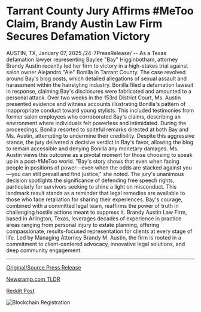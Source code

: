 # Tarrant County Jury Affirms #MeToo Claim, Brandy Austin Law Firm Secures Defamation Victory

AUSTIN, TX, January 07, 2025 /24-7PressRelease/ -- As a Texas defamation lawyer representing Baylee "Bay" Higginbotham, attorney Brandy Austin recently led her firm to victory in a high-stakes trial against salon owner Alejandro "Ale" Bonilla in Tarrant County. The case revolved around Bay's blog posts, which detailed allegations of sexual assault and harassment within the hairstyling industry. Bonilla filed a defamation lawsuit in response, claiming Bay's disclosures were fabricated and amounted to a personal attack.  Over two weeks in the 153rd District Court, Ms. Austin presented evidence and witness accounts illustrating Bonilla's pattern of inappropriate conduct toward young stylists. This included testimonies from former salon employees who corroborated Bay's claims, describing an environment where individuals felt powerless and intimidated. During the proceedings, Bonilla resorted to spiteful remarks directed at both Bay and Ms. Austin, attempting to undermine their credibility. Despite this aggressive stance, the jury delivered a decisive verdict in Bay's favor, allowing the blog to remain accessible and denying Bonilla any monetary damages.  Ms. Austin views this outcome as a pivotal moment for those choosing to speak up in a post-#MeToo world. "Bay's story shows that even when facing people in positions of power—even when the odds are stacked against you—you can still prevail and find justice," she noted. The jury's unanimous decision spotlights the significance of defending free speech rights, particularly for survivors seeking to shine a light on misconduct.  This landmark result stands as a reminder that legal remedies are available to those who face retaliation for sharing their experiences. Bay's courage, combined with a committed legal team, reaffirms the power of truth in challenging hostile actions meant to suppress it.  Brandy Austin Law Firm, based in Arlington, Texas, leverages decades of experience in practice areas ranging from personal injury to estate planning, offering compassionate, results-focused representation for clients at every stage of life. Led by Managing Attorney Brandy M. Austin, the firm is rooted in a commitment to client-centered advocacy, innovative legal solutions, and deep community engagement. 

---

[Original/Source Press Release](https://www.24-7pressrelease.com/press-release/517430/tarrant-county-jury-affirms-metoo-claim-brandy-austin-law-firm-secures-defamation-victory)
                    

[Newsramp.com TLDR](https://newsramp.com/curated-news/texas-lawyer-brandy-austin-wins-defamation-case-against-salon-owner/11d032efcd8614a7717d7f046a48d553) 

 



[Reddit Post](https://www.reddit.com/r/newsramp/comments/1hvmtzi/texas_lawyer_brandy_austin_wins_defamation_case/) 



![Blockchain Registration](https://cdn.newsramp.app/24-7PressRelease/qrcode/251/7/smogdqHe.webp)